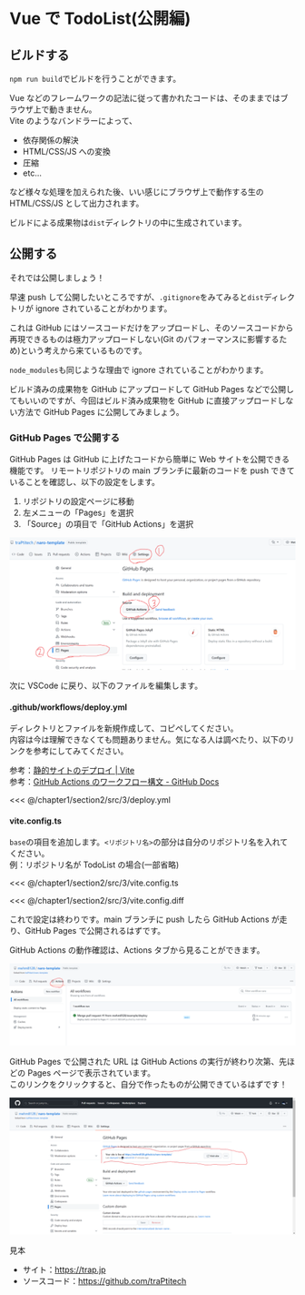 # Vue で TodoList(公開編)

## ビルドする

`npm run build`でビルドを行うことができます。

Vue などのフレームワークの記法に従って書かれたコードは、そのままではブラウザ上で動きません。  
Vite のようなバンドラーによって、

- 依存関係の解決
- HTML/CSS/JS への変換
- 圧縮
- etc...

など様々な処理を加えられた後、いい感じにブラウザ上で動作する生の HTML/CSS/JS として出力されます。

ビルドによる成果物は`dist`ディレクトリの中に生成されています。

<!-- todo: 画像貼る。-->

## 公開する

それでは公開しましょう！

早速 push して公開したいところですが、`.gitignore`をみてみると`dist`ディレクトリが ignore されていることがわかります。

<!-- todo: 画像貼る。-->

これは GitHub にはソースコードだけをアップロードし、そのソースコードから再現できるものは極力アップロードしない(Git のパフォーマンスに影響するため)という考えから来ているものです。

`node_modules`も同じような理由で ignore されていることがわかります。

<!--todo: なんか同じようなこと2回言っててよくなさそう-->

ビルド済みの成果物を GitHub にアップロードして GitHub Pages などで公開してもいいのですが、今回はビルド済み成果物を GitHub に直接アップロードしない方法で GitHub Pages に公開してみましょう。

### GitHub Pages で公開する

GitHub Pages は GitHub に上げたコードから簡単に Web サイトを公開できる機能です。
リモートリポジトリの main ブランチに最新のコードを push できていることを確認し、以下の設定をします。

1. リポジトリの設定ページに移動
2. 左メニューの「Pages」を選択
3. 「Source」の項目で「GitHub Actions」を選択

![](assets/3/01.png)

次に VSCode に戻り、以下のファイルを編集します。

#### .github/workflows/deploy.yml

ディレクトリとファイルを新規作成して、コピペしてください。  
内容は今は理解できなくても問題ありません。気になる人は調べたり、以下のリンクを参考にしてみてください。

参考：[静的サイトのデプロイ | Vite](https://ja.vitejs.dev/guide/static-deploy.html)  
参考：[GitHub Actions のワークフロー構文 - GitHub Docs](https://docs.github.com/ja/actions/using-workflows/workflow-syntax-for-github-actions)

<<< @/chapter1/section2/src/3/deploy.yml

#### vite.config.ts

`base`の項目を追加します。`<リポジトリ名>`の部分は自分のリポジトリ名を入れてください。  
例：リポジトリ名が TodoList の場合(一部省略)

<<< @/chapter1/section2/src/3/vite.config.ts

<<< @/chapter1/section2/src/3/vite.config.diff

これで設定は終わりです。main ブランチに push したら GitHub Actions が走り、GitHub Pages で公開されるはずです。

GitHub Actions の動作確認は、Actions タブから見ることができます。

![](assets/3/04.png)

GitHub Pages で公開された URL は GitHub Actions の実行が終わり次第、先ほどの Pages ページで表示されています。  
このリンクをクリックすると、自分で作ったものが公開できているはずです！

![](assets/3/05.png)

見本

- サイト：https://trap.jp
- ソースコード：https://github.com/traPtitech

<!-- todo: 作ってリンク貼る-->
